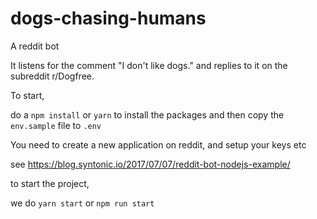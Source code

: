 # dogs-chasing-humans

A reddit bot

It listens for the comment "I don't like dogs." and replies to it on the subreddit r/Dogfree.

To start,

do a `npm install` or `yarn` to install the packages
and then copy the `env.sample` file to `.env`

You need to create a new application on reddit, and setup your keys etc

see https://blog.syntonic.io/2017/07/07/reddit-bot-nodejs-example/

to start the project,

we do `yarn start` or `npm run start`
